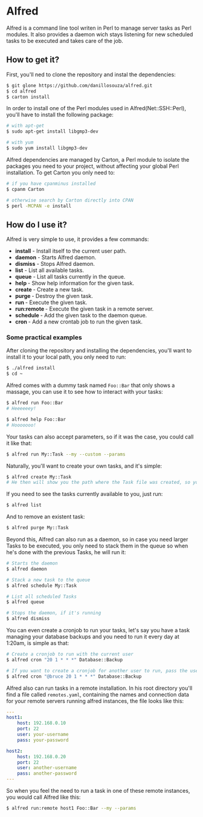 # Alfred

Alfred is a command line tool writen in Perl to manage server tasks as Perl modules. It also provides a daemon wich stays listening for new scheduled tasks to be executed and takes care of the job.

## How to get it?

First, you'll ned to clone the repository and instal the dependencies:

```sh
$ git glone https://github.com/danillosouza/alfred.git
$ cd alfred
$ carton install
```
In order to install one of the Perl modules used in Alfred(Net::SSH::Perl), you'll have to install the following package:

```sh
# with apt-get
$ sudo apt-get install libgmp3-dev

# with yum
$ sudo yum install libgmp3-dev
```

Alfred dependencies are managed by Carton, a Perl module to isolate the packages you need to your project, without affecting your global Perl installation.
To get Carton you only need to:

```sh
# if you have cpanminus installed
$ cpanm Carton

# otherwise search by Carton directly into CPAN
$ perl -MCPAN -e install
```


## How do I use it?

Alfred is very simple to use, it provides a few commands:
 * **install**                   - Install itself to the current user path.
 * **daemon**                    - Starts Alfred daemon.
 * **dismiss**                   - Stops Alfred daemon.
 * **list**                      - List all available tasks.
 * **queue**                     - List all tasks currently in the queue.
 * **help <task>**               - Show help information for the given task.
 * **create <task>**             - Create a new task.
 * **purge <task>**              - Destroy the given task.
 * **run <task>**                - Execute the given task.
 * **run:remote <host> <task>**  - Execute the given task in a remote server.
 * **schedule <task>**           - Add the given task to the daemon queue.
 * **cron <crontime> <task>**    - Add a new crontab job to run the given task.

### Some practical examples

After cloning the repository and installing the dependencies, you'll want to install it to your local path, you only need to run:
```sh
$ ./alfred install
$ cd ~
```

Alfred comes with a dummy task named `Foo::Bar` that only shows a massage, you can use it to see how to interact with your tasks:
```sh
$ alfred run Foo::Bar
# Heeeeeey!

$ alfred help Foo::Bar
# Hooooooo!
```

Your tasks can also accept parameters, so if it was the case, you could call it like that:
```sh
$ alfred run My::Task --my --custom --params
```

Naturally, you'll want to create your own tasks, and it's simple:
```sh
$ alfred create My::Task
# He then will show you the path where the Task file was created, so you can code it
```

If you need to see the tasks currently available to you, just run:
```sh
$ alfred list
```

And to remove an existent task:
```sh
$ alfred purge My::Task
```


Beyond this, Alfred can also run as a daemon, so in case you need larger Tasks to be executed, you only need to stack them in the queue so when he's done with the previous Tasks, he will run it:
```sh
# Starts the daemon
$ alfred daemon

# Stack a new task to the queue
$ alfred schedule My::Task

# List all scheduled Tasks
$ alfred queue

# Stops the daemon, if it's running
$ alfred dismiss
```


You can even create a cronjob to run your tasks, let's say you have a task managing your database backups and you need to run it every day at 1:20am, is simple as that:
```sh
# Create a cronjob to run with the current user
$ alfred cron "20 1 * * *" Database::Backup

# If you want to create a cronjob for another user to run, pass the username like this
$ alfred cron "@bruce 20 1 * * *" Database::Backup
```


Alfred also can run tasks in a remote installation. In his root directory you'll find a file called `remotes.yaml`, containing the names and connection data for your remote servers running alfred instances, the file looks like this:
```yaml
---
host1:
    host: 192.168.0.10
    port: 22
    user: your-username
    pass: your-password

host2:
    host: 192.168.0.20
    port: 22
    user: another-username
    pass: another-password
---
```

So when you feel the need to run a task in one of these remote instances, you would call Alfred like this:
```sh
$ alfred run:remote host1 Foo::Bar --my --params
```
